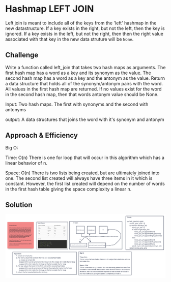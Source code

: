 # Hashmap LEFT JOIN

Left join is meant to include all of the keys from the 'left' hashmap in the new datastructure. If a key exists in the right, but not the left, then the key is ignored.
If a key exists in the left, but not the right, then then the right value associated with that key in the new data struture will be `None`.

## Challenge

Write a function called left_join that takes two hash maps as arguments. The first hash map has a word as a key and its synonym as the value. The second hash map has a word as a key and the antonym as the value. Return a data structure that holds all of the synonym/antonym pairs with the word. All values in the first hash map are returned. If no values exist for the word in the second hash map, then that words antonym value should be None.

Input: Two hash maps. The first with synonyms and the second with antonyms

output: A data structures that joins the word with it's synonym and antonym

## Approach & Efficiency

Big O:

Time: O(n)
There is one for loop that will occur in this algorithm which has a linear behavior of n.

Space: O(n)
There is two lists being created, but are ultimately joined into one. The second list created will always have three items in it which is constant. However, the first list created will depend on the number of words in the first hash table giving the space complexity a linear n.

## Solution

![White Board](./cc-33-wb.png)
